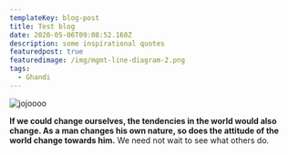 ```yaml
---
templateKey: blog-post
title: Test blog
date: 2020-05-06T09:08:52.160Z
description: some inspirational quotes
featuredpost: true
featuredimage: /img/mgmt-line-diagram-2.png
tags:
  - Ghandi
---
```

![jojoooo](/img/chemex.jpg)

**If we could change ourselves, the tendencies in the world would also change. As a man changes his own nature, so does the attitude of the world change towards him.** We need not wait to see what others do.